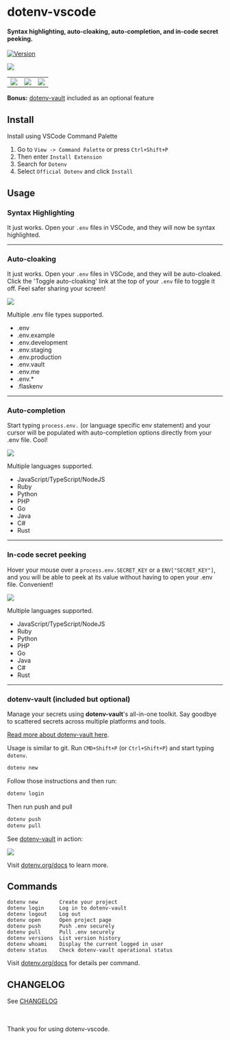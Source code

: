 # dotenv-vscode

#### Syntax highlighting, auto-cloaking, auto-completion, and in-code secret peeking.

<a href="https://github.com/dotenv-org/dotenv-vscode"><img src="https://img.shields.io/visual-studio-marketplace/v/dotenv.dotenv-vscode?label=VS%20Marketplace&logo=visual-studio-code" alt="Version"></a>

<a href="https://marketplace.visualstudio.com/items?itemName=dotenv.dotenv-vscode">
<img src="https://res.cloudinary.com/dotenv-org/image/upload/v1679527751/dotenv-vscode_ilezvb.png"/>
</a>

<div align="center">
  <table>
    <tr>
      <td>
        <a href="https://res.cloudinary.com/dotenv-org/image/upload/v1679528507/dotenv-vscode-autocloaking_kpr0ly.png"><img src="https://res.cloudinary.com/dotenv-org/image/upload/v1679528507/dotenv-vscode-autocloaking_kpr0ly.png"/></a>
      </td>
      <td>
        <a href="https://res.cloudinary.com/dotenv-org/image/upload/v1679528507/dotenv-vscode-autocompletion_rqlanf.png"><img src="https://res.cloudinary.com/dotenv-org/image/upload/v1679528507/dotenv-vscode-autocompletion_rqlanf.png"/></a>
      </td>
      <td>
        <a href="https://res.cloudinary.com/dotenv-org/image/upload/v1679528506/dotenv-vscode-secretpeeking_byznii.png"><img src="https://res.cloudinary.com/dotenv-org/image/upload/v1679528506/dotenv-vscode-secretpeeking_byznii.png"/></a>
      </td>
    </tr>
  </table>
</div>

<p><strong>Bonus:</strong> <a href="https://dotenv.org?r=8" target="_blank">dotenv-vault</a> included as an optional feature</p>

## Install

Install using VSCode Command Palette

1. Go to `View -> Command Palette` or press `Ctrl+Shift+P`
2. Then enter `Install Extension`
3. Search for `Dotenv`
4. Select `Official Dotenv` and click `Install`

## Usage

### Syntax Highlighting

It just works. Open your `.env` files in VSCode, and they will now be syntax highlighted.

<hr/>

### Auto-cloaking

It just works. Open your `.env` files in VSCode, and they will be auto-cloaked. Click the 'Toggle auto-cloaking' link at the top of your `.env` file to toggle it off. Feel safer sharing your screen!

<img src="https://res.cloudinary.com/dotenv-org/image/upload/v1664140588/toggle_itemcq.gif">

Multiple .env file types supported.

* .env
* .env.example
* .env.development
* .env.staging
* .env.production
* .env.vault
* .env.me
* .env.*
* .flaskenv

<hr/>

### Auto-completion

Start typing `process.env.` (or language specific env statement) and your cursor will be populated with auto-completion options directly from your .env file. Cool!

<img src="https://res.cloudinary.com/dotenv-org/image/upload/v1664140944/autocomplete_snic6t.gif"/>

Multiple languages supported.

* JavaScript/TypeScript/NodeJS
* Ruby
* Python
* PHP
* Go
* Java
* C#
* Rust

<hr/>

### In-code secret peeking

Hover your mouse over a `process.env.SECRET_KEY` or a `ENV["SECRET_KEY"]`, and you will be able to peek at its value without having to open your .env file. Convenient!

<img src="https://res.cloudinary.com/dotenv-org/image/upload/v1664141169/secret-peeking_byzwex.gif"/>

Multiple languages supported.

* JavaScript/TypeScript/NodeJS
* Ruby
* Python
* PHP
* Go
* Java
* C#
* Rust

<hr/>

### dotenv-vault (included but optional)

Manage your secrets using <strong>dotenv-vault</strong>'s all-in-one toolkit. Say goodbye to scattered secrets across multiple platforms and tools.

<a href="https://dotenv.org?r=8" target="_blank">Read more about dotenv-vault here</a>. 

Usage is similar to git. Run `CMD+Shift+P` (or `Ctrl+Shift+P`) and start typing `dotenv`.

```bash
dotenv new
```

Follow those instructions and then run:

```bash
dotenv login
```

Then run push and pull

```bash
dotenv push
dotenv pull
```

See <a href="https://dotenv.org?r=8" target="_blank">dotenv-vault</a> in action:

<img src="https://raw.githubusercontent.com/dotenv-org/dotenv-vscode/master/overview.gif">

Visit [dotenv.org/docs](https://www.dotenv.org/docs/security/overview?r=8) to learn more.

## Commands

```
dotenv new       Create your project
dotenv login     Log in to dotenv-vault
dotenv logout    Log out
dotenv open      Open project page
dotenv push      Push .env securely
dotenv pull      Pull .env securely
dotenv versions  List version history
dotenv whoami    Display the current logged in user
dotenv status    Check dotenv-vault operational status
```

Visit [dotenv.org/docs](https://www.dotenv.org/docs/dotenv-vault?r=8) for details per command.

## CHANGELOG

See [CHANGELOG](CHANGELOG.md)

<br/>
<br/>
Thank you for using dotenv-vscode.
